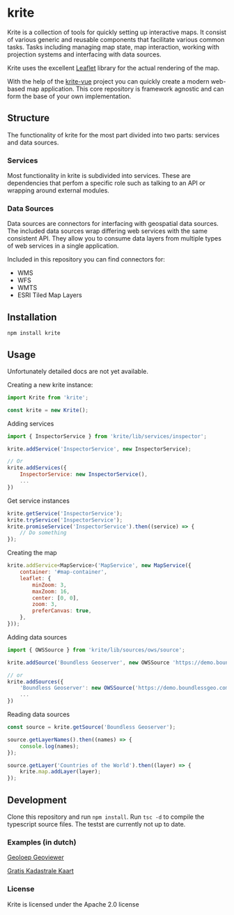 # krite
Krite is a collection of tools for quickly setting up interactive maps. It consist of various generic and reusable components that facilitate various common tasks. Tasks including managing map state, map interaction, working with projection systems and interfacing with data sources.

Krite uses the excellent [Leaflet](https://github.com/Leaflet/Leaflet) library for the actual rendering of the map.

With the help of the [krite-vue](https://github.com/geoloep/krite-vue) project you can quickly create a modern web-based map application. This core repository is framework agnostic and can form the base of your own implementation.

## Structure
The functionality of krite for the most part divided into two parts: services and data sources.

### Services
Most functionality in krite is subdivided into services. These are dependencies that perfom a specific role such as talking to an API or wrapping around external modules.

### Data Sources
Data sources are connectors for interfacing with geospatial data sources. The included data sources wrap differing web services with the same consistent API. They allow you to consume data layers from multiple types of web services in a single application.

Included in this repository you can find connectors for:

* WMS
* WFS
* WMTS
* ESRI Tiled Map Layers

## Installation
```
npm install krite
```

## Usage
Unfortunately detailed docs are not yet available.

Creating a new krite instance:
```javascript
import Krite from 'krite';

const krite = new Krite();
```

Adding services
```javascript
import { InspectorService } from 'krite/lib/services/inspector';

krite.addService('InspectorService', new InspectorService);

// Or
krite.addServices({
    InspectorService: new InspectorService(),
    ...
})
```

Get service instances
```javascript
krite.getService('InspectorService');
krite.tryService('InspectorService');
krite.promiseService('InspectorService').then((service) => {
    // Do something    
});
```

Creating the map
```javascript
krite.addService<MapService>('MapService', new MapService({
    container: '#map-container',
    leaflet: {
        minZoom: 3,
        maxZoom: 16,
        center: [0, 0],
        zoom: 3,
        preferCanvas: true,
    },
}));
```

Adding data sources
```javascript
import { OWSSource } from 'krite/lib/sources/ows/source';

krite.addSource('Boundless Geoserver', new OWSSource 'https://demo.boundlessgeo.com/geoserver/ows'));

// or
krite.addSources({
    'Boundless Geoserver': new OWSSource('https://demo.boundlessgeo.com/geoserver/ows'),
    ...
})
```

Reading data sources
```javascript
const source = krite.getSource('Boundless Geoserver');

source.getLayerNames().then((names) => {
    console.log(names);
});

source.getLayer('Countries of the World').then((layer) => {
    krite.map.addLayer(layer);
});
```

## Development
Clone this repository and run `npm install`. Run `tsc -d` to compile the typescript source files. The testst are currently not up to date.

### Examples (in dutch)
[Geoloep Geoviewer](http://kaart.geoloep.nl/)

[Gratis Kadastrale Kaart](https://perceelloep.nl/)

### License
Krite is licensed under the Apache 2.0 license
